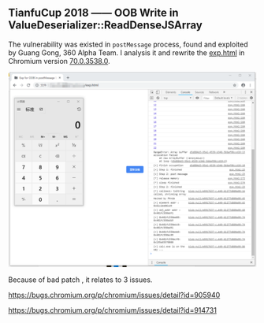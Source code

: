 ## TianfuCup 2018  —— OOB Write in ValueDeserializer::ReadDenseJSArray

The vulnerability was existed in `postMessage` process, found and exploited by Guang Gong, 360 Alpha Team. I analysis it and rewrite the [exp.html](./exp.html) in Chromium version [70.0.3538.0]( https://commondatastorage.googleapis.com/chromium-browser-snapshots/index.html?prefix=Win_x64/587811/ ).

![](./result.png)

Because of bad patch , it relates to 3 issues.

 https://bugs.chromium.org/p/chromium/issues/detail?id=905940 

 https://bugs.chromium.org/p/chromium/issues/detail?id=914731 



